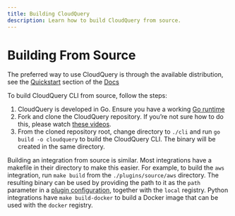 ```yaml
---
title: Building CloudQuery
description: Learn how to build CloudQuery from source.
---
```


# Building From Source

The preferred way to use CloudQuery is through the available distribution, see the [Quickstart](/docs/quickstart) section of the [Docs](/docs)

To build CloudQuery CLI from source, follow the steps:

1. CloudQuery is developed in Go. Ensure you have a working [Go runtime](https://go.dev/)
2. Fork and clone the CloudQuery repository. If you’re not sure how to do this, please watch [these videos](https://egghead.io/courses/how-to-contribute-to-an-open-source-project-on-github).
3. From the cloned repository root, change directory to `./cli` and run `go build -o cloudquery` to build the CloudQuery CLI. The binary will be created in the same directory.

Building an integration from source is similar. Most integrations have a makefile in their directory to make this easier. For example, to build the `aws` integration, run `make build` from the `./plugins/source/aws` directory. The resulting binary can be used by providing the path to it as the `path` parameter in a [plugin configuration](/docs/reference/source-spec), together with the `local` registry. Python integrations have `make build-docker` to build a Docker image that can be used with the `docker` registry.


